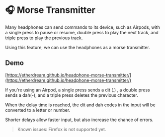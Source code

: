 # 🎧 Morse Transmitter

Many headphones can send commands to its device, such as Airpods, with a single press to pause or resume, double press to play the next track, and triple press to play the previous track.

Using this feature, we can use the headphones as a morse transmitter.

## Demo

[https://etherdream.github.io/headphone-morse-transmitter/](https://etherdream.github.io/headphone-morse-transmitter/)

If you're using an Airpod, a single press sends a dit (.) , a double press sends a dah(-), and a triple press deletes the previous character.

When the delay time is reached, the dit and dah codes in the input will be converted to a letter or number.

Shorter delays allow faster input, but also increase the chance of errors.

> Known issues: Firefox is not supported yet.